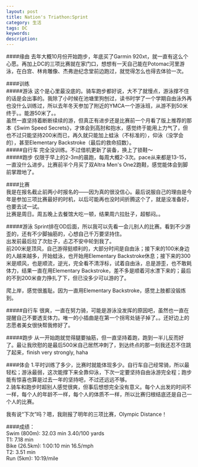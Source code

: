 ```yaml
---
layout: post
title: Nation's Triathon:Sprint
category: 生活
tags: DC
keywords: 
description: 
---
```

####缘由
去年大概10月份开始跑步，年底买了Garmin 920xt，就一直有这么个心愿。再加上DC的三项比赛就在家门口，想想有一天自己能在Potomac河里游泳，在白宫、林肯雕像、杰弗逊纪念堂前边跑过，就觉得怎么也得去体验一次。

####训练  
#####游泳
这个是心里最没底的。骑车跑步都好说，大不了就慢点，游泳撑不住的话是会出事的。我除了小时候在池塘里狗刨过，读书时学了一个学期自由泳外再也没什么训练过，所以去年冬天参加了附近的YMCA一个游泳班，从游不到50米终于。。能游50米了。。    
虽然一直坚持着断断续续的游，但真正有进步还是比赛前一个月看了版上推荐的那本《Swim Speed Secrets》，才体会到高肘和抱水，感觉终于能用上力气了，但也不过只能坚持200米而已，再久就只能加上蛙泳（不标准的），仰泳（没学会的），甚至Elementary Backstroke（最后的救命招数）。    
#####自行车
完全没训练。不过借机更新了装备，换上了锁鞋～    
#####跑步
仅限于早上的2-3m的晨跑，每周大概2-3次。pace从来都是13-15，一直没什么进步。比赛前半个月买了双Altra Men's One2跑鞋，感觉能体会到脚前掌蹬地了。  

####比赛  
我是在报名截止前两小时报名的——因为真的很没信心。最后说服自己的理由是今年是参加三项比赛最好的时机，以后可能再也没时间折腾这个了，就是没准备好，也要去试一试。  
比赛是周日。周五晚上去餐馆大吃一顿，结果周六拉肚子，超郁闷。。

#####游泳
Sprint排在OD后面，所以我可以先看一会儿别人的比赛。看到不少游歪的，还有不少脚抽筋的，心想自己千万要坚持住。  
出发前最后拉了次肚子，忐忑不安中轮到我了。   
前200米是顶风，自己游得挺顺利的，大部分时间是自由泳；接下来的100米身边的人越来越多，开始蛙泳，也开始用Elementary Backstroke休息；接下来的300米是顺风，也是顺流，逆光，完全看不清浮标，试着自由泳，总是游歪，也不敢耗体力，结果一直在用Elementary Backstroke，差不多是顺着河水漂下来的；最后的不到200米奋力挣扎了下，但已没多少可以游的了。  

爬上岸，感觉很羞耻。因为一直用Elementary Backstroke，感觉上肢都没锻炼到。  

#####自行车
很爽，一直在努力骑，可能是游泳没发挥的原因吧，虽然也一直在提醒自己不要透支体力。唯一的小插曲是在第一个拐弯处链子掉了。。还好边上的志愿者美女很快帮我修好了。

#####跑步
从一开始跑就觉得腿要抽筋，但一直坚持着跑，跑到一半儿反而好了。最让我欣慰的是最后500米自己居然冲刺了，到达终点的那一刻我还忍不住跳了起来，finish very strongly, haha

####体会
1.平时训练了多少，比赛时就能体现多少。自行车自己经常骑，所以最轻松；游泳最弱，这次能撑下来全靠仰泳，下次一定要坚持自由泳游完全程；跑步能有惊喜也算是过去一年的坚持吧，不过还远远不够。  
2.骑车和跑步时超别人感觉很爽，但事后想想完全没有意义。每个人出发的时间不一样，每个人的年龄不一样，每个人的体质不一样，所以比赛归根结底还是自己一个人的比赛。  

我有说“下次”吗？嗯，我刚报了明年的三项比赛，Olympic Distance！

####成绩：  
Swim (800m): 32.03 min 3.40/100 yards  
T1: 7.18 min  
Bike (26.5km): 1:00:10 min 16.5/mph    
T2: 3.51 min  
Run (5km): 10:19/mile  
